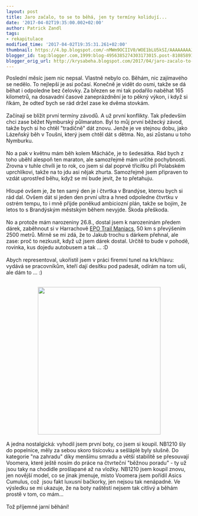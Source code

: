 ```yaml
---
layout: post
title: Jaro začalo, to se to běhá, jen ty termíny kolidují...
date: '2017-04-02T19:35:00.002+02:00'
author: Patrick Zandl
tags:
- rekapitulace
modified_time: '2017-04-02T19:35:31.261+02:00'
thumbnail: https://4.bp.blogspot.com/-nMWm9OCIIV0/WOE1bLU5kSI/AAAAAAAAJ_A/b15ReNmthDcdtkS7EQ7fkUJwHV4B5_KUgCLcB/s72-c/IMG_20170331_064610.jpg
blogger_id: tag:blogger.com,1999:blog-4956385274303173015.post-8108589110549598717
blogger_orig_url: http://krysabeha.blogspot.com/2017/04/jaro-zacalo-to-se-to-beha-jen-ty.html
---
```


Poslední měsíc jsem nic nepsal. Vlastně nebylo co. Běhám, nic zajímavého se nedělo. To nejlepší je asi počasí. Konečně je vidět do osmi, takže se dá běhat i odpoledne bez čelovky. Za březen se mi tak podařilo naběhat 165 kilometrů, na dosavadní časové zaneprázdnění je to pěkný výkon, i když si říkám, že odteď bych se rád držel zase ke dvěma stovkám.<br /><br />Začínají se blížit první termíny závodů. A už první konflikty. Tak především chci zase běžet Nymburský půlmaraton. Byl to můj první běžecký závod, takže bych si ho chtěl "tradičně" dát znovu. Jenže je ve stejnou dobu, jako Lázeňský běh v Toušni, který jsem chtěl dát s dětma. No, asi zůstanu u toho Nymburku.<br /><br />No a pak v květnu mám běh kolem Mácháče, je to šedesátka. Rád bych z toho uběhl alespoň ten maraton, ale samozřejmě mám určité pochybnosti. Zrovna v tuhle chvíli je to rok, co jsem si dal poprvé třicítku při Polabském uprchlíkovi, takže na to jdu asi nějak zhurta. Samozřejmě jsem připraven to vzdát uprostřed běhu, když se mi bude jevit, že to přetahuju.<br /><br />Hloupé ovšem je, že ten samý den je i čtvrtka v Brandýse, kterou bych si rád dal. Ovšem dát si jeden den první ultra a hned odpoledne čtvrtku v ostrém tempu, to i mně přijde poněkud ambiciozní plán, takže se bojím, že letos to s Brandýským městským během nevyjde. Škoda přeškoda.<br /><br />No a protože mám narozeniny 26.8., dostal jsem k narozeninám předem dárek, zaběhnout si v Harrachově <a href="http://trailmaniacs.cz/harrachov/">EPO Trail Maniacs</a>, 50 km s převýšením 2500 metrů. Mírně se mi zdá, že to Jakub trochu s dárkem přehnal, ale zase: proč to nezkusit, když už jsem dárek dostal. Určitě to bude v pohodě, rovinka, kus dojedu autobusem a tak ... :D<br /><br />Abych representoval, ukořistil jsem v práci firemní tunel na krk/hlavu: vydává se pracovníkům, kteří dají desítku pod padesát, odírám na tom uši, ale dám to ... :)<br /><br /><div class="separator" style="clear: both; text-align: center;"><a href="https://4.bp.blogspot.com/-nMWm9OCIIV0/WOE1bLU5kSI/AAAAAAAAJ_A/b15ReNmthDcdtkS7EQ7fkUJwHV4B5_KUgCLcB/s1600/IMG_20170331_064610.jpg" imageanchor="1" style="margin-left: 1em; margin-right: 1em;"><img border="0" height="400" src="https://4.bp.blogspot.com/-nMWm9OCIIV0/WOE1bLU5kSI/AAAAAAAAJ_A/b15ReNmthDcdtkS7EQ7fkUJwHV4B5_KUgCLcB/s400/IMG_20170331_064610.jpg" width="333" /></a></div><div class="separator" style="clear: both; text-align: center;"><br /></div><div class="separator" style="clear: both; text-align: left;">A jedna nostalgická: vyhodil jsem první boty, co jsem si koupil. NB1210 šly do popelnice, měly za sebou skoro tisícovku a sešláplé byly slušně. Do kategorie "na zahradu" díky menšímu smradu a větší stabilitě se přesouvají Voomera, které ještě nosím do práce na čtvrteční "běžnou poradu" - ty už jsou taky na chodidle prošlapané až na vložky. NB1210 jsem koupil znovu, jen novější model, co se jinak jmenuje, místo Voomera jsem pořídil Asics Cumulus, což &nbsp;jsou fakt luxusní bačkorky, jen nejsou tak nenápadné. Ve výsledku se mi ukazuje, že na boty naštěstí nejsem tak citlivý a běhám prostě v tom, co mám...&nbsp;</div><div class="separator" style="clear: both; text-align: left;"><br /></div><div class="separator" style="clear: both; text-align: left;">Tož příjemné jarní běhání!</div><br />